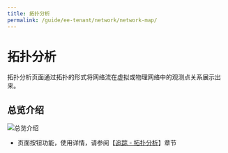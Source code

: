 ```yaml
---
title: 拓扑分析
permalink: /guide/ee-tenant/network/network-map/
---
```


# 拓扑分析

拓扑分析页面通过拓扑的形式将网络流在虚拟或物理网络中的观测点关系展示出来。

## 总览介绍

![总览介绍](https://yunshan-guangzhou.oss-cn-beijing.aliyuncs.com/pub/pic/20230920650ac4d081034.png)

- 页面按钮功能，使用详情，请参阅【[追踪 - 拓扑分析](../tracing/path-topology/)】章节

